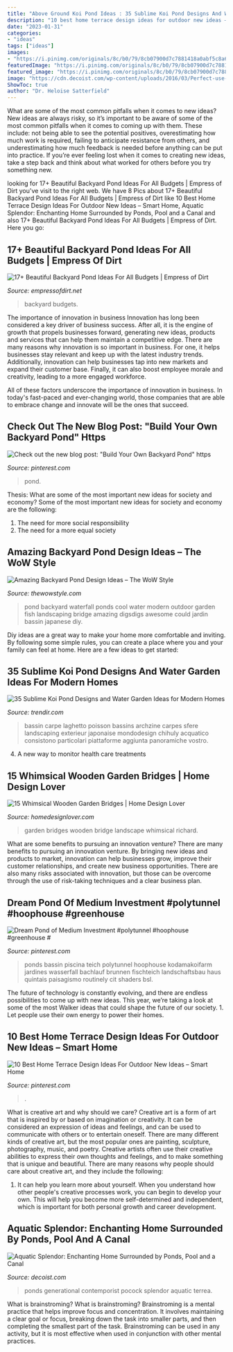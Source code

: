 ```yaml
---
title: "Above Ground Koi Pond Ideas : 35 Sublime Koi Pond Designs And Water Garden Ideas For Modern Homes"
description: "10 best home terrace design ideas for outdoor new ideas – smart home"
date: "2023-01-31"
categories:
- "ideas"
tags: ["ideas"]
images:
- "https://i.pinimg.com/originals/8c/b0/79/8cb07900d7c7881418a0abf5c8a616f4.jpg"
featuredImage: "https://i.pinimg.com/originals/8c/b0/79/8cb07900d7c7881418a0abf5c8a616f4.jpg"
featured_image: "https://i.pinimg.com/originals/8c/b0/79/8cb07900d7c7881418a0abf5c8a616f4.jpg"
image: "https://cdn.decoist.com/wp-content/uploads/2016/03/Perfect-use-of-greenery-koi-pond-and-in-ground-lighting-to-fashion-a-captivating-entrance.jpg"
ShowToc: true
author: "Dr. Heloise Satterfield"
---
```



What are some of the most common pitfalls when it comes to new ideas?
New ideas are always risky, so it’s important to be aware of some of the most common pitfalls when it comes to coming up with them. These include: not being able to see the potential positives, overestimating how much work is required, failing to anticipate resistance from others, and underestimating how much feedback is needed before anything can be put into practice. If you’re ever feeling lost when it comes to creating new ideas, take a step back and think about what worked for others before you try something new.

	

		
looking for 17+ Beautiful Backyard Pond Ideas For All Budgets | Empress of Dirt you've visit to the right web. We have 8 Pics about 17+ Beautiful Backyard Pond Ideas For All Budgets | Empress of Dirt like 10 Best Home Terrace Design Ideas For Outdoor New Ideas – Smart Home, Aquatic Splendor: Enchanting Home Surrounded by Ponds, Pool and a Canal and also 17+ Beautiful Backyard Pond Ideas For All Budgets | Empress of Dirt. Here you go:
		
    
## 17+ Beautiful Backyard Pond Ideas For All Budgets | Empress Of Dirt

<img loading=lazy src="https://empressofdirt.net/wp-content/uploads/Wood-Barrel-Fountain-C1.jpg" onerror="this.onerror=null;this.src='https://tse1.mm.bing.net/th?id=OIP.IPMtdVoZ5DvORqJMoNmr2QHaLH&amp;pid=15.1';" alt="17+ Beautiful Backyard Pond Ideas For All Budgets | Empress of Dirt">

_Source: empressofdirt.net_

>backyard budgets. 

	

The importance of innovation in business
Innovation has long been considered a key driver of business success. After all, it is the engine of growth that propels businesses forward, generating new ideas, products and services that can help them maintain a competitive edge.
There are many reasons why innovation is so important in business. For one, it helps businesses stay relevant and keep up with the latest industry trends. Additionally, innovation can help businesses tap into new markets and expand their customer base. Finally, it can also boost employee morale and creativity, leading to a more engaged workforce.

All of these factors underscore the importance of innovation in business. In today's fast-paced and ever-changing world, those companies that are able to embrace change and innovate will be the ones that succeed.

    
## Check Out The New Blog Post: &quot;Build Your Own Backyard Pond&quot; Https

<img loading=lazy src="https://i.pinimg.com/736x/57/18/84/5718848009b262ad07e279a4542881ae--backyard-ponds-build-your-own.jpg" onerror="this.onerror=null;this.src='https://tse4.mm.bing.net/th?id=OIP.mlUDvI2WpqEprce-nPKUYQHaFT&amp;pid=15.1';" alt="Check out the new blog post: &quot;Build Your Own Backyard Pond&quot; https">

_Source: pinterest.com_

>pond. 

	

Thesis: What are some of the most important new ideas for society and economy?
Some of the most important new ideas for society and economy are the following: 
1. The need for more social responsibility 
2. The need for a more equal society 

    
## Amazing Backyard Pond Design Ideas – The WoW Style

<img loading=lazy src="http://thewowstyle.com/wp-content/uploads/2016/04/Modern-Backyard-Pond-Design-Ideas.jpg" onerror="this.onerror=null;this.src='https://tse2.mm.bing.net/th?id=OIP.yNSGLYmSNPrUpUEuG0K-WgHaLH&amp;pid=15.1';" alt="Amazing Backyard Pond Design Ideas – The WoW Style">

_Source: thewowstyle.com_

>pond backyard waterfall ponds cool water modern outdoor garden fish landscaping bridge amazing digsdigs awesome could jardin bassin japanese diy. 

	

Diy ideas are a great way to make your home more comfortable and inviting. By following some simple rules, you can create a place where you and your family can feel at home. Here are a few ideas to get started: 

    
## 35 Sublime Koi Pond Designs And Water Garden Ideas For Modern Homes

<img loading=lazy src="https://cdn.trendir.com/wp-content/uploads/old/interiors/2016/02/14/koi-ponds-and-water-gardens-for-modern-homes-32.jpg" onerror="this.onerror=null;this.src='https://tse2.mm.bing.net/th?id=OIP.zD8hg25zDBRPsE3iFMXcDwHaFj&amp;pid=15.1';" alt="35 Sublime Koi Pond Designs and Water Garden Ideas for Modern Homes">

_Source: trendir.com_

>bassin carpe laghetto poisson bassins archzine carpes sfere landscaping exterieur japonaise mondodesign chihuly acquatico consistono particolari piattaforme aggiunta panoramiche vostro. 

	

4. A new way to monitor health care treatments

    
## 15 Whimsical Wooden Garden Bridges | Home Design Lover

<img loading=lazy src="https://homedesignlover.com/wp-content/uploads/2013/02/11-richard.jpg" onerror="this.onerror=null;this.src='https://tse2.mm.bing.net/th?id=OIP.PUlcyNKPliJmYTf_dquNdgHaF3&amp;pid=15.1';" alt="15 Whimsical Wooden Garden Bridges | Home Design Lover">

_Source: homedesignlover.com_

>garden bridges wooden bridge landscape whimsical richard. 

	

What are some benefits to pursuing an innovation venture?
There are many benefits to pursuing an innovation venture. By bringing new ideas and products to market, innovation can help businesses grow, improve their customer relationships, and create new business opportunities. There are also many risks associated with innovation, but those can be overcome through the use of risk-taking techniques and a clear business plan.

    
## Dream Pond Of Medium Investment #polytunnel #hoophouse #greenhouse #

<img loading=lazy src="https://i.pinimg.com/originals/8c/b0/79/8cb07900d7c7881418a0abf5c8a616f4.jpg" onerror="this.onerror=null;this.src='https://tse4.mm.bing.net/th?id=OIP.3u_ZzgDc6vpT8Tgg8HRBgwHaJ3&amp;pid=15.1';" alt="Dream Pond of Medium Investment #polytunnel #hoophouse #greenhouse #">

_Source: pinterest.com_

>ponds bassin piscina teich polytunnel hoophouse kodamakoifarm jardines wasserfall bachlauf brunnen fischteich landschaftsbau haus quintais paisagismo routinely cit shaders bsl. 

	

The future of technology is constantly evolving, and there are endless possibilities to come up with new ideas. This year, we’re taking a look at some of the most Walker ideas that could shape the future of our society. 1. Let people use their own energy to power their homes.

    
## 10 Best Home Terrace Design Ideas For Outdoor New Ideas – Smart Home

<img loading=lazy src="https://i.pinimg.com/736x/a3/e6/a4/a3e6a4f299c306faf68e9b0eb4ee84c6.jpg" onerror="this.onerror=null;this.src='https://tse1.mm.bing.net/th?id=OIP.v1e-vKpZv21C3OlzdCtjHwHaJ4&amp;pid=15.1';" alt="10 Best Home Terrace Design Ideas For Outdoor New Ideas – Smart Home">

_Source: pinterest.com_

>. 

	

What is creative art and why should we care?
Creative art is a form of art that is inspired by or based on imagination or creativity. It can be considered an expression of ideas and feelings, and can be used to communicate with others or to entertain oneself. There are many different kinds of creative art, but the most popular ones are painting, sculpture, photography, music, and poetry. Creative artists often use their creative abilities to express their own thoughts and feelings, and to make something that is unique and beautiful. There are many reasons why people should care about creative art, and they include the following: 
1) It can help you learn more about yourself. When you understand how other people's creative processes work, you can begin to develop your own. This will help you become more self-determined and independent, which is important for both personal growth and career development.

    
## Aquatic Splendor: Enchanting Home Surrounded By Ponds, Pool And A Canal

<img loading=lazy src="https://cdn.decoist.com/wp-content/uploads/2016/03/Perfect-use-of-greenery-koi-pond-and-in-ground-lighting-to-fashion-a-captivating-entrance.jpg" onerror="this.onerror=null;this.src='https://tse2.mm.bing.net/th?id=OIP.WC7OnZCihh9vEuAkW6qtuQHaE6&amp;pid=15.1';" alt="Aquatic Splendor: Enchanting Home Surrounded by Ponds, Pool and a Canal">

_Source: decoist.com_

>ponds generational contemporist pocock splendor aquatic terrea. 

	

What is brainstroming?
What is brainstroming? Brainstroming is a mental practice that helps improve focus and concentration. It involves maintaining a clear goal or focus, breaking down the task into smaller parts, and then completing the smallest part of the task. Brainstroming can be used in any activity, but it is most effective when used in conjunction with other mental practices.


